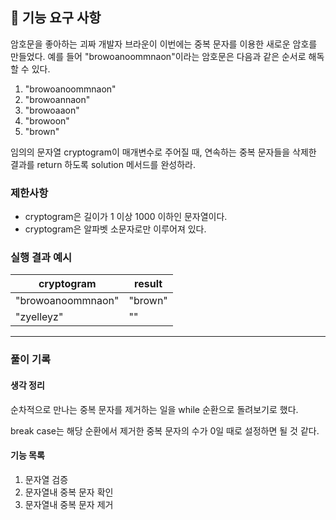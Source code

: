 ## 🚀 기능 요구 사항

암호문을 좋아하는 괴짜 개발자 브라운이 이번에는 중복 문자를 이용한 새로운 암호를 만들었다. 예를 들어 "browoanoommnaon"이라는 암호문은 다음과 같은 순서로 해독할 수 있다.

1. "browoanoommnaon"
2. "browoannaon"
3. "browoaaon"
4. "browoon"
5. "brown"

임의의 문자열 cryptogram이 매개변수로 주어질 때, 연속하는 중복 문자들을 삭제한 결과를 return 하도록 solution 메서드를 완성하라.

### 제한사항

- cryptogram은 길이가 1 이상 1000 이하인 문자열이다.
- cryptogram은 알파벳 소문자로만 이루어져 있다.

### 실행 결과 예시

| cryptogram | result |
| --- | --- |
| "browoanoommnaon" | "brown" |
| "zyelleyz" | "" |

---

### 풀이 기록
#### 생각 정리
순차적으로 만나는 중복 문자를 제거하는 일을 while 순환으로 돌려보기로 했다.

break case는 해당 순환에서 제거한 중복 문자의 수가 0일 때로 설정하면 될 것 같다.

#### 기능 목록
1. 문자열 검증
2. 문자열내 중복 문자 확인 
3. 문자열내 중복 문자 제거 
